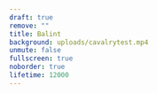 ```yaml
---
draft: true
remove: ""
title: Balint
background: uploads/cavalrytest.mp4
unmute: false
fullscreen: true
noborder: true
lifetime: 12000
---
```

